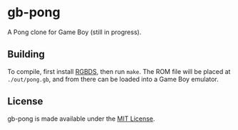 # gb-pong

A Pong clone for Game Boy (still in progress).

## Building

To compile, first install [RGBDS](https://rgbds.gbdev.io/install), then run
`make`.  The ROM file will be placed at `./out/pong.gb`, and from there can be
loaded into a Game Boy emulator.

## License

gb-pong is made available under the
[MIT License](http://spdx.org/licenses/MIT.html).
